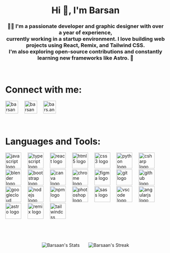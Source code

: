 <h1 align="center">Hi 👋, I'm Barsan</h1>
<h3 align="center">
  👨‍💻 I'm a passionate <strong>developer and graphic designer</strong> with over a year of experience,<br>  currently working in a startup environment.
  I love building web projects using <strong>React, Remix, and Tailwind CSS</strong>.<br>
  I'm also exploring open-source contributions and constantly learning new frameworks like <strong>Astro</strong>. 🚀
</h3>
<br>

<h1 align="left" >Connect with me:</h1>
<p align="left">
<a href="https://twitter.com/barsanchoolur" target="blank"><img align="center" src="https://raw.githubusercontent.com/rahuldkjain/github-profile-readme-generator/master/src/images/icons/Social/twitter.svg" alt="barsanchoolur" height="40" width="40" /></a>&nbsp;&nbsp;&nbsp;&nbsp; 
<a href="https://linkedin.com/in/barsanchoolur/" target="blank"><img align="center" src="https://raw.githubusercontent.com/rahuldkjain/github-profile-readme-generator/master/src/images/icons/Social/linked-in-alt.svg" alt="barsanchoolur/" height="40" width="40" /></a>&nbsp;&nbsp;&nbsp;&nbsp; 
<a href="https://instagram.com/bars.an._" target="blank"><img align="center" src="https://raw.githubusercontent.com/rahuldkjain/github-profile-readme-generator/master/src/images/icons/Social/instagram.svg" alt="bars.an._" height="40" width="40" /></a>
</p>
<br>
<h1 align="left" >Languages and Tools:</h1>
<p  align="left" mr="20"> 
 <div align="left">
  <img src="https://cdn.jsdelivr.net/gh/devicons/devicon/icons/javascript/javascript-original.svg" height="50" width="50" alt="javascript logo"  />
  <img width="12" />
  <img src="https://cdn.jsdelivr.net/gh/devicons/devicon/icons/typescript/typescript-original.svg" height="50" width="50" alt="typescript logo"  />
  <img width="12" />
  <img src="https://cdn.jsdelivr.net/gh/devicons/devicon/icons/react/react-original.svg" height="50" width="50" alt="react logo"  />
  <img width="12" />
  <img src="https://cdn.jsdelivr.net/gh/devicons/devicon/icons/html5/html5-original.svg" height="50" width="50" alt="html5 logo"  />
  <img width="12" />
  <img src="https://cdn.jsdelivr.net/gh/devicons/devicon/icons/css3/css3-original.svg" height="50" width="50" alt="css3 logo"  />
  <img width="12" />
  <img src="https://cdn.jsdelivr.net/gh/devicons/devicon/icons/python/python-original.svg" height="50" width="50" alt="python logo"  />
  <img width="12" />
  <img src="https://cdn.jsdelivr.net/gh/devicons/devicon/icons/csharp/csharp-original.svg" height="50" width="50" alt="csharp logo"  />
  <img width="12" />
  <img src="https://cdn.jsdelivr.net/gh/devicons/devicon/icons/blender/blender-original.svg" height="50" width="50" alt="blender logo"  />
  <img width="12" />
  <img src="https://cdn.jsdelivr.net/gh/devicons/devicon/icons/bootstrap/bootstrap-original.svg" height="50" width="50" alt="bootstrap logo"  />
  <img width="12" />
  <img src="https://cdn.jsdelivr.net/gh/devicons/devicon/icons/canva/canva-original.svg" height="50" width="50" alt="canva logo"  />
  <img width="12" />
  <img src="https://cdn.jsdelivr.net/gh/devicons/devicon/icons/chrome/chrome-original.svg" height="50" width="50" alt="chrome logo"  />
  <img width="12" />
  <img src="https://cdn.jsdelivr.net/gh/devicons/devicon/icons/figma/figma-original.svg" height="50" width="50" alt="figma logo"  />
  <img width="12" />
  <img src="https://cdn.jsdelivr.net/gh/devicons/devicon/icons/git/git-original.svg" height="50" width="50" alt="git logo"  />
  <img width="12" />
  <img src="https://cdn.jsdelivr.net/gh/devicons/devicon/icons/github/github-original.svg" height="50" width="50" alt="github logo"  />
  <img width="12" />
  <img src="https://cdn.jsdelivr.net/gh/devicons/devicon/icons/googlecloud/googlecloud-original.svg" height="50" width="50" alt="googlecloud logo"  />
  <img width="12" />
  <img src="https://cdn.jsdelivr.net/gh/devicons/devicon/icons/nodejs/nodejs-original.svg" height="50" width="50" alt="nodejs logo"  />
  <img width="12" />
  <img src="https://cdn.jsdelivr.net/gh/devicons/devicon/icons/npm/npm-original-wordmark.svg" height="50" width="50" alt="npm logo"  />
  <img width="12" />
  <img src="https://cdn.jsdelivr.net/gh/devicons/devicon/icons/photoshop/photoshop-plain.svg" height="50" width="50" alt="photoshop logo"  />
  <img width="12" />
  <img src="https://cdn.jsdelivr.net/gh/devicons/devicon/icons/sass/sass-original.svg" height="50" width="50" alt="sass logo"  />
  <img width="12" />
  <img src="https://cdn.jsdelivr.net/gh/devicons/devicon/icons/vscode/vscode-original.svg" height="50" width="50" alt="vscode logo"  />
  <img width="12" />
  <img src="https://cdn.simpleicons.org/angular/DD0031" height="50" width="50" alt="angularjs logo"  />
  <img width="12" />
  <img src="https://cdn.simpleicons.org/astro/FF5D01" height="50" width="50" alt="astro logo"  />
  <img width="12" />
  <img src="https://cdn.simpleicons.org/remix/000000" height="50" width="50" alt="remix logo"  />
  <img width="12" />
  <img src="https://cdn.simpleicons.org/tailwindcss/06B6D4" height="50" width="50" alt="tailwindcss logo"  />
</div>

###
</p>

  <br>
  <br>

<p align="center">
  <img src="https://github-readme-stats.vercel.app/api?username=Barsaan&theme=vue-dark&show_icons=true&hide_border=true&count_private=true" alt="Barsaan's Stats" />
  &nbsp;&nbsp;&nbsp;&nbsp;&nbsp;
  <img src="https://github-readme-streak-stats.herokuapp.com/?user=Barsaan&theme=vue-dark&hide_border=true" alt="Barsaan's Streak" />




